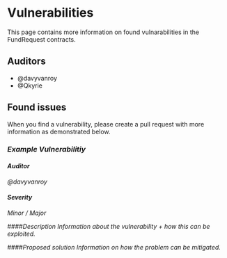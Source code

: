 # Vulnerabilities

This page contains more information on found vulnarabilities in the FundRequest contracts.


## Auditors
* @davyvanroy
* @Qkyrie


## Found issues
When you find a vulnerability, please create a pull request with more information as demonstrated below.

### *Example Vulnerabilitiy*

#### *Auditor*
*@davyvanroy*

#### *Severity*
*Minor / Major*

####*Description*
*Information about the vulnerability + how this can be exploited.*

####*Proposed solution*
*Information on how the problem can be mitigated.*

